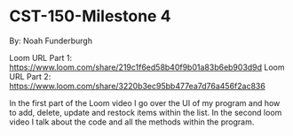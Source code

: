 # CST-150-Milestone 4
By: Noah Funderburgh

Loom URL Part 1: https://www.loom.com/share/219c1f6ed58b40f9b01a83b6eb903d9d
Loom URL Part 2: https://www.loom.com/share/3220b3ec95bb477ea7d76a456f2ac836

In the first part of the Loom video I go over the UI of my program and how to add, delete, update and restock items within the list. In the second loom video I talk about the code and all the methods within the program.
